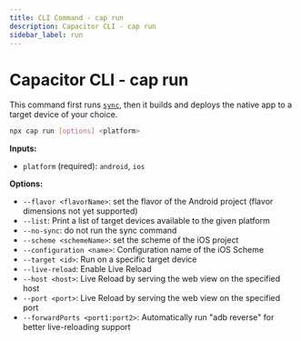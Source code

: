 ```yaml
---
title: CLI Command - cap run
description: Capacitor CLI - cap run
sidebar_label: run
---
```


# Capacitor CLI - cap run

This command first runs [`sync`](/cli/commands/sync.md), then it builds and deploys the native app to a target device of your choice.

```bash
npx cap run [options] <platform>
```

<strong>Inputs:</strong>

- `platform` (required): `android`, `ios`

<strong>Options:</strong>

- `--flavor <flavorName>`: set the flavor of the Android project (flavor dimensions not yet supported)
- `--list`: Print a list of target devices available to the given platform
- `--no-sync`: do not run the sync command
- `--scheme <schemeName>`: set the scheme of the iOS project
- `--configuration <name>`: Configuration name of the iOS Scheme
- `--target <id>`: Run on a specific target device
- `--live-reload`: Enable Live Reload
- `--host <host>`: Live Reload by serving the web view on the specified host
- `--port <port>`: Live Reload by serving the web view on the specified port
- `--forwardPorts <port1:port2>`: Automatically run "adb reverse" for better live-reloading support

